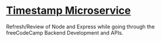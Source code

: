 
# [Timestamp Microservice](https://www.freecodecamp.org/learn/apis-and-microservices/apis-and-microservices-projects/timestamp-microservice)

Refresh/Review of Node and Express while going through the freeCodeCamp Backend Development and APIs.